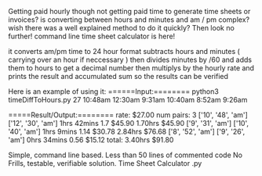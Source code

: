 Getting paid hourly though not getting paid time to generate time sheets or invoices?
is converting between hours and minutes and am / pm complex?
wish there was a well explained method to do it quickly?
Then look no further! command line time sheet calculator is here!

it converts am/pm time to 24 hour format
subtracts hours and minutes ( carrying over an hour if neccessary )
then divides minutes by /60 and adds them to hours to get a decimal number
then multiplys by the hourly rate
and prints the result and accumulated sum so the results can be verified

Here is an example of using it:
======Input:========
python3 timeDiffToHours.py 27 10:48am 12:30am   9:31am 10:40am   8:52am 9:26am

=====Result/Output:========
rate: $27.00 num pairs: 3
	['10', '48', 'am'] ['12', '30', 'am']
	1hrs 42mins
	1.7 $45.90
1.70hrs $45.90
	['9', '31', 'am'] ['10', '40', 'am']
	1hrs 9mins
	1.14 $30.78
2.84hrs $76.68
	['8', '52', 'am'] ['9', '26', 'am']
	0hrs 34mins
	0.56 $15.12
total:
3.40hrs $91.80

Simple, command line based. Less than 50 lines of commented code
No Frills, testable, verifiable solution.
Time Sheet Calculator .py

